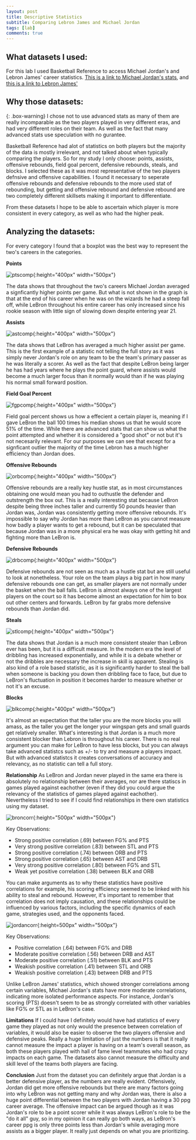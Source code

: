 ```yaml
---
layout: post
title: Descriptive Statistics
subtitle: Comparing Lebron James and Michael Jordan
tags: [lab]
comments: true
---
```


## What datasets I used:
For this lab I used Basketball Reference to access Michael Jordan's and Lebron James' career statistics. 
[This is a link to Michael Jordan's stats](https://www.basketball-reference.com/players/j/jordami01.html#per_game), and [this is a link to Lebron James'](https://www.basketball-reference.com/players/j/jamesle01.html#per_game)

## Why those datasets:

{: .box-warning}
I chose not to use advanced stats as many of them are really incomparable as the two players played in very different eras, and had very different roles on their team. As well as the fact that many advanced stats use speculation with no gurantee. 

Basketball Reference had alot of statistics on both players but the majority of the data is mostly irrelevant, and not talked about when typically comparing the players. So for my study I only choose: points, assists, offensive rebounds, field goal percent, defensive rebounds, steals, and blocks. I selected these as it was most representative of the two players defnsive and offensive capabilities. I found it necessary to seperate offensive rebounds and defensive rebounds to the more used stat of rebounding, but getting and offensive rebound and defensive rebound are two completely different skillsets making it important to differentiate. 

From these datasets I hope to be able to ascertain which player is more consistent in every category, as well as who had the higher peak. 

## Analyzing the datasets:
For every category I found that a boxplot was the best way to represent the two's careers in the categories. 

**Points**

![ptscomp](https://graypas.github.io/Art-of-Data/assets/img/lab3_images/ptscomp.png){:height="400px" width="500px"}

The data shows that throughout the two's careers Michael Jordan averaged a signficantly higher points per game. But what is not shown in the graph is that at the end of his career when he was on the wizards he had a steep fall off, while LeBron throughout his entire career has only increased since his rookie season with little sign of slowing down despite entering year 21. 

**Assists**

![astcomp](https://graypas.github.io/Art-of-Data/assets/img/lab3_images/astcomp.png){:height="400px" width="500px"}

The data shows that LeBron has averaged a much higher assist per game. This is the first example of a statistic not telling the full story as it was simply never Jordan's role on any team to be the team's primary passer as he was literally a scorer. As well as the fact that despite LeBron being larger he has had years where he plays the point guard, where assists would become a much larger focus than it normally would than if he was playing his normal small forward position.

**Field Goal Percent**

![fgpcomp](https://graypas.github.io/Art-of-Data/assets/img/lab3_images/fgpcomp.png){:height="400px" width="500px"}

Field goal percent shows us how a effecient a certain player is, meaning if I gave LeBron the ball 100 times his median shows us that he would score 51% of the time. While there are advanced stats that can show us what the point attempted and whether it is considered a "good shot" or not but it's not necesarily relevant. For our purposes we can see that except for a signficant outlier the majority of the time Lebron has a much higher efficiency than Jordan does. 

**Offensive Rebounds**

![orbcomp](https://graypas.github.io/Art-of-Data/assets/img/lab3_images/orbcomp.png){:height="400px" width="500px"}

Offensive rebounds are a really key hustle stat, as in most circumstances obtaining one would mean you had to outhustle the defender and outstrength the box out. This is a really interesting stat because LeBron despite being three inches taller and currently 50 pounds heavier than Jordan was, Jordan was consistently getting more offensive rebounds. It's impossible to say why Jordan has more than LeBron as you cannot measure how badly a player wants to get a rebound, but it can be speculated that because Jordan was in a more physical era he was okay with getting hit and fighting more than LeBron is. 

**Defensive Rebounds**

![drbcomp](https://graypas.github.io/Art-of-Data/assets/img/lab3_images/drbcomp.png){:height="400px" width="500px"}

Defensive rebounds are not seen as much as a hustle stat but are still useful to look at nonetheless. Your role on the team plays a big part in how many defensive rebounds one can get, as smaller players are not normally under the basket when the ball falls. LeBron is almost always one of the largest players on the court so it has become almost an expectation for him to box out other centers and forwards. LeBron by far grabs more defensive rebounds than Jordan did.

**Steals**

![stlcomp](https://graypas.github.io/Art-of-Data/assets/img/lab3_images/stlcomp.png){:height="400px" width="500px"}

The data shows that Jordan is a much more consistent stealer than LeBron ever has been, but it is a difficult measure. In the modern era the level of dribbling has increased exponentially, and while it is a debate whether or not the dribbles are necessary the increase in skill is apparent. Stealing is also kind of a role based statistic, as it is significantly harder to steal the ball when someone is backing you down then dribbling face to face, but due to LeBron's fluctuation in position it becomes harder to measure whether or not it's an excuse. 

**Blocks**

![blkcomp](https://graypas.github.io/Art-of-Data/assets/img/lab3_images/blkcomp.png){:height="400px" width="500px"}

It's almost an expectation that the taller you are the more blocks you will amass, as the taller you get the longer your wingspan gets and small guards get relatively smaller. What's interesting is that Jordan is a much more consistent blocker than Lebron is throughout his career. There is no real argument you can make for LeBron to have less blocks, but you can always take advanced statistcs such as +/- to try and measure a players impact. But with advanced statistcs it creates conversations of accuracy and relevancy, as no statistic can tell a full story.

**Relationship**
As LeBron and Jordan never played in the same era there is absolutely no relationship between their averages, nor are there statiscs in games played against eachother (even if they did you could argue the relevancy of the statistics of games played against eachother). Nevertheless I tried to see if I could find relationships in there own statistics using my dataset. 

![broncorr](https://graypas.github.io/Art-of-Data/assets/img/lab3_images/broncorr.png){:height="500px" width="500px"}

Key Observations: 
- Strong positive correlation (.69) between FG% and PTS
- Very strong positive correlation (.83) between STL and PTS
- Strong positive correlation (.74) between ORB and PTS
- Strong positive correlation (.65) between AST and DRB
- Very strong positive correlation (.80) between FG% and STL
- Weak yet positive correlation (.38) between BLK and ORB

You can make arguments as to why these statistics have positive correlations for example, his scoring efficiency seemed to be linked with his ability to steal and rebound. However, it's important to remember that correlation does not imply causation, and these relationships could be influenced by various factors, including the specific dynamics of each game, strategies used, and the opponents faced.

![jordancorr](https://graypas.github.io/Art-of-Data/assets/img/lab3_images/jordancorr.png){:height=500px" width="500px"}

Key Observations:
- Positive correlation (.64) between FG% and DRB
- Moderate positive correlation (.56) between DRB and AST
- Moderate positive correlation (.51) between BLK and PTS
- Weakish positive correlation (.41) between STL and ORB
- Weakish positive correlation (.43) between DRB and PTS

Unlike LeBron James' statistics, which showed stronger correlations among certain variables, Michael Jordan's stats have more moderate correlations, indicating more isolated performance aspects. For instance, Jordan's scoring (PTS) doesn't seem to be as strongly correlated with other variables like FG% or STL as in LeBron's case.

**Limitations**
If I could have I definitely would have had statistics of every game they played as not only would the presence between correlation of variables, it would also be easier to observe the two players offensive and defensive peaks. Really a huge limitation of just the numbers is that it really cannot measure the impact a player is having on a team's overall season, as both these players played with hall of fame level teammates who had crazy impacts on each game. The datasets also cannot measure the difficulty and skill level of the teams both players are facing.

**Conclusion**
Just from the dataset you can definitely argue that Jordan is a better defensive player, as the numbers are really evident. Offensively, Jordan did get more offensive rebounds but there are many factors going into why LeBron was not getting many and why Jordan was, there is also a huge point differential between the two players with Jordan having a 30 ppg career average. The offensive impact can be argued though as it was Jordan's role to be a point scorer while it was always LeBron's role to be the "do it all" guy, so in my opinion it can really go both ways, as LeBron's career ppg is only three points less than Jordan's while averaging more assists as a bigger player. It really just depends on what you are prioritizing. 
